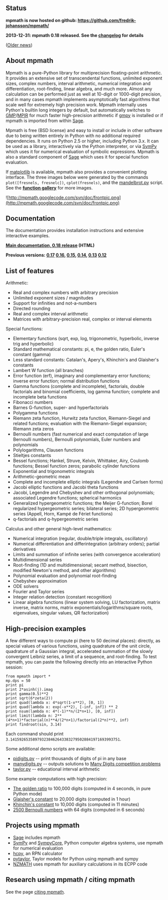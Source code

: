 ## Status ##
**mpmath is now hosted on github: https://github.com/fredrik-johansson/mpmath/**

**2013-12-31: mpmath 0.18 released. See the [changelog](https://github.com/fredrik-johansson/mpmath/blob/0.18/CHANGES) for details**

([Older news](History.md))

## About mpmath ##

Mpmath is a pure-Python library for multiprecision floating-point arithmetic. It provides an extensive set of transcendental functions, unlimited exponent sizes, complex numbers, interval arithmetic, numerical integration and differentiation, root-finding, linear algebra, and much more. Almost any calculation can be performed just as well at 10-digit or 1000-digit precision, and in many cases mpmath implements asymptotically fast algorithms that scale well for extremely high precision work. Mpmath internally uses Python's builtin long integers by default, but automatically switches to <a href='http://gmplib.org/'>GMP</a>/<a href='http://www.mpir.org/'>MPIR</a> for much faster high-precision arithmetic if [gmpy](http://code.google.com/p/gmpy) is installed or if mpmath is imported from within [Sage](http://sagemath.org).

Mpmath is free (BSD license) and easy to install or include in other software due to being written entirely in Python with no additional required dependencies. It runs on Python 2.5 or higher, including Python 3.x. It can be used as a library, interactively via the Python interpreter, or via [SymPy](http://code.google.com/p/sympy) which uses it for numerical evaluation of symbolic expressions. Mpmath is also a standard component of [Sage](http://sagemath.org) which uses it for special function evaluation.

If [matplotlib](http://matplotlib.sourceforge.net/) is available, mpmath also provides a convenient plotting interface. The three images below were generated by the commands `plot([fresnels, fresnelc])`, `cplot(fresnels)`, and the [mandelbrot.py](http://mpmath.googlecode.com/svn/trunk/demo/mandelbrot.py) script. See the **[function gallery](http://mpmath.googlecode.com/svn/gallery/gallery.html)** for more images.

![http://mpmath.googlecode.com/svn/doc/frontpic.png](http://mpmath.googlecode.com/svn/doc/frontpic.png)

## Documentation ##
The documentation provides installation instructions and extensive interactive examples.

**[Main documentation, 0.18 release](http://sage.math.washington.edu/home/fredrik/mpmath/doc/0.18/) (HTML)**

**Previous versions: [0.17](http://mpmath.googlecode.com/svn/tags/0.17/doc/build/index.html) [0.16](http://mpmath.googlecode.com/svn/tags/0.16/doc/build/index.html), [0.15](http://mpmath.googlecode.com/svn/tags/0.15/doc/build/index.html), [0.14](http://mpmath.googlecode.com/svn/tags/0.14/doc/build/index.html), [0.13](http://mpmath.googlecode.com/svn/tags/0.13/doc/build/index.html) [0.12](http://mpmath.googlecode.com/svn/tags/0.12/doc/build/index.html)**

## List of features ##

Arithmetic:
  * Real and complex numbers with arbitrary precision
  * Unlimited exponent sizes / magnitudes
  * Support for infinities and not-a-numbers
  * Directed rounding
  * Real and complex interval arithmetic
  * Matrices with arbitrary-precision real, complex or interval elements

Special functions:
  * Elementary functions (sqrt, exp, log, trigonometric, hyperbolic, inverse trig and hyperbolic)
  * Standard mathematical constants: pi, e, the golden ratio, Euler's constant (gamma)
  * Less standard constants: Catalan's, Apery's, Khinchin's and Glaisher's constants
  * Lambert W function (all branches)
  * Error function (erf), imaginary and complementary error functions; inverse error function; normal distribution functions
  * Gamma functions (complete and incomplete), factorials, double factorials and binomial coefficients, log gamma function; complete and incomplete beta functions
  * Fibonacci numbers
  * Barnes G-function, super- and hyperfactorials
  * Polygamma functions
  * Riemann zeta function, Hurwitz zeta function, Riemann-Siegel and related functions; evaluation with the Riemann-Siegel expansion; Riemann zeta zeros
  * Bernoulli numbers (fast numerical and exact computation of large Bernoulli numbers), Bernoulli polynomials, Euler numbers and polynomials
  * Polylogarithms, Clausen functions
  * Stieltjes constants
  * Bessel functions; Hankel, Struve, Kelvin, Whittaker, Airy, Coulomb functions; Bessel function zeros; parabolic cylinder functions
  * Exponential and trigonometric integrals
  * Arithmetic-geometric mean
  * Complete and incomplete elliptic integrals (Legendre and Carlsen forms)
  * Jacobi elliptic functions and Jacobi theta functions
  * Jacobi, Legendre and Chebyshev and other orthogonal polynomials; associated Legendre functions; spherical harmonics
  * Generalized hypergeometric functions; the Meijer G-function; Borel regularized hypergeometric series; bilateral series; 2D hypergeometric series (Appell, Horn, Kampé de Fériet functions)
  * q-factorials and q-hypergeometric series

Calculus and other general high-level mathematics:
  * Numerical integration (regular, double/triple integrals, oscillatory)
  * Numerical differentiation and differintegration (arbitrary orders); partial derivatives
  * Limits and summation of infinite series (with convergence acceleration)
  * Multidimensional series
  * Root-finding (1D and multidimensional; secant method, bisection, modified Newton's method, and other algorithms)
  * Polynomial evaluation and polynomial root-finding
  * Chebyshev approximation
  * ODE solvers
  * Fourier and Taylor series
  * Integer relation detection (constant recognition)
  * Linear algebra functions (linear system solving, LU factorization, matrix inverse, matrix norms, matrix exponentials/logarithms/square roots, eigenvalues, singular values, QR factorization)

## High-precision examples ##

A few different ways to compute pi (here to 50 decimal places): directly, as special values of various functions, using quadrature of the unit circle, quadrature of a Gaussian integral, accelerated summation of the slowly convergent Leibniz series, a limit of a sequence, and root-finding. To test mpmath, you can paste the following directly into an interactive Python session:

```
from mpmath import *
mp.dps = 50
print pi
print 2*asinh(j).imag
print gamma(0.5)**2
print sqrt(6*zeta(2))
print quad(lambda x: 4*sqrt(1-x**2), [0, 1])
print quad(lambda x: exp(-x**2), [-inf, inf]) ** 2
print nsum(lambda n: 4*(-1)**n/(2*n+1), [0, inf])
print limit(lambda n: 2**(4*n+1)*factorial(n)**4/(2*n+1)/factorial(2*n)**2, inf)
print findroot(sin, 3.14)
```

Each command should print `3.1415926535897932384626433832795028841971693993751`.

Some additional demo scripts are available:
  * [pidigits.py](http://code.google.com/p/mpmath/source/browse/trunk/demo/pidigits.py) -- print thousands of digits of pi in any base
  * [manydigits.py](http://code.google.com/p/mpmath/source/browse/trunk/demo/manydigits.py) -- outputs solutions to [Many Digits competition problems](http://www.cs.ru.nl/~milad/manydigits/problems.php)
  * [taylor.py](http://code.google.com/p/mpmath/source/browse/trunk/demo/taylor.py) -- educational interval arithmetic

Some example computations with high precision:
  * [The golden ratio](http://mpmath.googlecode.com/svn/data/golden_ratio.txt) to 100,000 digits (computed in 4 seconds, in pure Python mode)
  * [Glaisher's constant](http://mpmath.googlecode.com/svn/data/glaisher.txt) to 20,000 digits (computed in 1 hour)
  * [Khinchin's constant](http://mpmath.googlecode.com/svn/data/khinchin.txt) to 10,000 digits (computed in 11 minutes)
  * [2500 Bernoulli numbers](http://mpmath.googlecode.com/svn/data/bernoulli.txt) with 64 digits (computed in 6 seconds)

## Projects using mpmath ##
  * [Sage](http://sagemath.org) includes mpmath
  * [SymPy](http://code.google.com/p/sympy) and [SympyCore](http://code.google.com/p/sympycore), Python computer algebra systems, use mpmath for numerical evaluation
  * [hcpy](http://code.google.com/p/hcpy/), an RPN calculator
  * [pytaylor](http://gitorious.org/pytaylor), Taylor models for Python using mpmath and sympy
  * [NZMATH](http://tnt.math.metro-u.ac.jp/nzmath/) uses mpmath for auxiliary calculations in its ECPP code

## Research using mpmath / citing mpmath ##
See the page [citing mpmath](CitingMpmath.md).